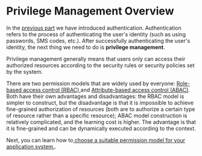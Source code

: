 # Privilege Management Overview

<LastUpdated/>

In the [previous part](../authentication/README.md) we have introduced authentication. Authentication refers to the process of authenticating the user's identity (such as using passwords, SMS codes, etc.). After successfully authenticating the user's identity, the next thing we need to do is **privilege management**.

Privilege management generally means that users only can access their authorized resources according to the security rules or security policies set by the system.

There are two permission models that are widely used by everyone: [Role-based access control (RBAC) ](./choose-the-right-access-control-model.md#什么是基于角色的访问控制-rbac) and [Attribute-based access control (ABAC)](./choose-the-right-access-control-model.md#什么是基于属性的访问控制-abac). Both have their own advantages and disadvantages: the RBAC model is simpler to construct, but the disadvantage is that it is impossible to achieve fine-grained authorization of resources (both are to authorize a certain type of resource rather than a specific resource); ABAC model construction is relatively complicated, and the learning cost is higher. The advantage is that it is fine-grained and can be dynamically executed according to the context.

Next, you can learn how to[ choose a suitable permission model for your application system.](./choose-the-right-access-control-model.md).
